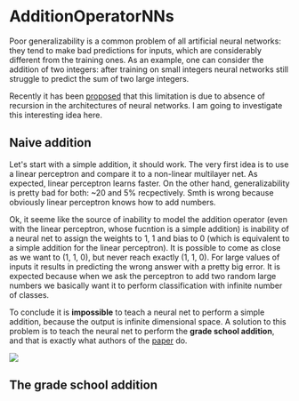 # AdditionOperatorNNs

Poor generalizability is a common problem of all artificial neural networks: they tend to make bad predictions for inputs, which are considerably different from the training ones. As an example, one can consider the addition of two integers: after training on small integers neural networks still struggle to predict the sum of two large integers. 

Recently it has been [proposed](https://openreview.net/forum?id=BkbY4psgg) that this limitation is due to absence of recursion in the architectures of neural networks. I am going to investigate this interesting idea here.

## Naive addition

Let's start with a simple addition, it should work. The very first idea is to use a linear perceptron and compare it to a non-linear multilayer net. As expected, linear perceptron learns faster. On the other hand, generalizability is pretty bad for both: ~20 and 5% recpectively. Smth is wrong because obviously linear perceptron knows how to add numbers.

Ok, it seeme like the source of inability to model the addition operator (even with the linear perceptron, whose fucntion is a simple addition) is inability of a neural net to assign the weights to 1, 1 and bias to 0 (which is equivalent to a simple addition for the linear perceptron). It is possible to come as close as we want to (1, 1, 0), but never reach exactly (1, 1, 0). For large values of inputs it results in predicting the wrong answer with a pretty big error. It is expected because when we ask the perceptron to add two random large numbers we basically want it to perform classification with infinite number of classes.

To conclude it is **impossible** to teach a neural net to perform a simple addition, because the output is infinite dimensional space. A solution to this problem is to teach the neural net to perform the **grade school addition**, and that is exactly what authors of the [paper](https://openreview.net/forum?id=BkbY4psgg) do.


![](https://github.com/g3n1uss/AdditionOperatorNNs/blob/master/plots/LinearPerceptronVsMultilayerRelu.png)

## The grade school addition

